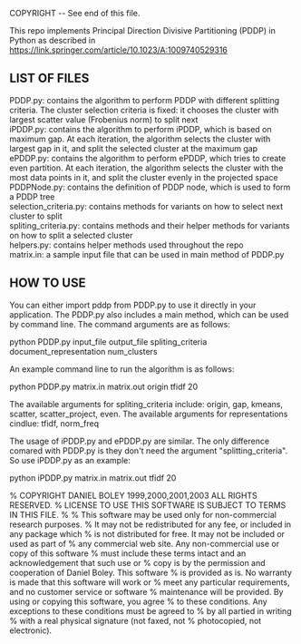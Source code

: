 COPYRIGHT -- See end of this file.

This repo implements Principal Direction Divisive Partitioning (PDDP) in Python as described in 
https://link.springer.com/article/10.1023/A:1009740529316

LIST OF FILES
--------------------
PDDP.py: contains the algorithm to perform PDDP with different splitting criteria. The cluster selection criteria is fixed:
         it chooses the cluster with largest scatter value (Frobenius norm) to split next <br />
iPDDP.py: contains the algorithm to perform iPDDP, which is based on maximum gap. At each iteration, the algorithm selects
         the cluster with largest gap in it, and split the selected cluster at the maximum gap <br />
ePDDP.py: contains the algorithm to perform ePDDP, which tries to create even partition. At each iteration, the algorithm
         selects the cluster with the most data points in it, and split the cluster evenly in the projected space <br />
PDDPNode.py: contains the definition of PDDP node, which is used to form a PDDP tree <br />
selection_criteria.py: contains methods for variants on how to select next cluster to split <br />
spliting_criteria.py: contains methods and their helper methods for variants on how to split a selected cluster <br />
helpers.py: contains helper methods used throughout the repo <br />
matrix.in: a sample input file that can be used in main method of PDDP.py <br />

HOW TO USE
--------------------
You can either import pddp from PDDP.py to use it directly in your application. The PDDP.py also includes a main method, which 
can be used by command line. The command arguments are as follows:

python PDDP.py input_file output_file spliting_criteria document_representation num_clusters

An example command line to run the algorithm is as follows:

python PDDP.py matrix.in matrix.out origin tfidf 20

The available arguments for spliting_criteria include: origin, gap, kmeans, scatter, scatter_project, even.
The available arguments for representations cindlue: tfidf, norm_freq

The usage of iPDDP.py and ePDDP.py are similar. The only difference comared with PDDP.py is they don't need the argument "splitting_criteria". So use iPDDP.py as an example: 

python iPDDP.py matrix.in matrix.out tfidf 20


% COPYRIGHT DANIEL BOLEY 1999,2000,2001,2003 ALL RIGHTS RESERVED.
% LICENSE TO USE THIS SOFTWARE IS SUBJECT TO TERMS IN THIS FILE.
%
% This software may be used only for non-commercial research purposes.
% It may not be redistributed for any fee, or included in any package which
% is not distributed for free.  It may not be included or used as part of
% any commercial web site.  Any non-commercial use or copy of this software
% must include these terms intact and an acknowledgement that such use or
% copy is by the permission and cooperation of Daniel Boley.  This software
% is provided as is.  No warranty is made that this software will work or
% meet any particular requirements, and no customer service or software
% maintenance will be provided.  By using or copying this software, you agree
% to these conditions.  Any exceptions to these conditions must be agreed to
% by all partied in writing % with a real physical signature (not faxed, not
% photocopied, not electronic).
